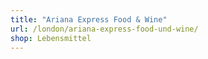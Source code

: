 ```yaml
---
title: "Ariana Express Food & Wine"
url: /london/ariana-express-food-und-wine/
shop: Lebensmittel
---
```

